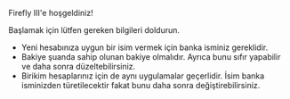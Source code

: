 Firefly III'e hoşgeldiniz!

Başlamak için lütfen gereken bilgileri doldurun.

* Yeni hesabınıza uygun bir isim vermek için banka isminiz gereklidir.
* Bakiye şuanda sahip olunan bakiye olmalıdır. Ayrıca bunu sıfır yapabilir ve daha sonra düzeltebilirsiniz.
* Birikim hesaplarınız için de aynı uygulamalar geçerlidir. İsim banka isminizden türetilecektir fakat bunu daha sonra değiştirebilirsiniz.